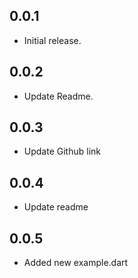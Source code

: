 ## 0.0.1

* Initial release.

## 0.0.2

* Update Readme.

## 0.0.3

* Update Github link

## 0.0.4

* Update readme

## 0.0.5

* Added new example.dart